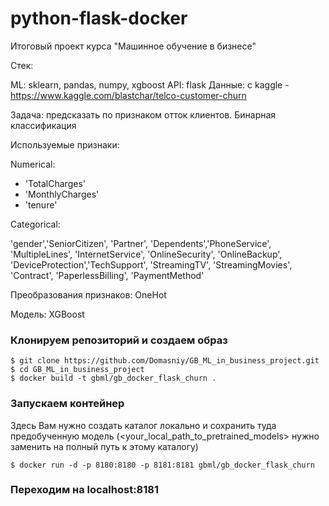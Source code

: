 # python-flask-docker
Итоговый проект курса "Машинное обучение в бизнесе"

Стек:

ML: sklearn, pandas, numpy, xgboost
API: flask
Данные: с kaggle - https://www.kaggle.com/blastchar/telco-customer-churn

Задача: предсказать по признаком отток клиентов. Бинарная классификация

Используемые признаки:

Numerical:
- 'TotalCharges'
- 'MonthlyCharges'
- 'tenure'

Categorical:

'gender','SeniorCitizen', 'Partner', 'Dependents','PhoneService', 'MultipleLines', 'InternetService',
'OnlineSecurity', 'OnlineBackup', 'DeviceProtection','TechSupport', 'StreamingTV', 'StreamingMovies', 'Contract',
'PaperlessBilling', 'PaymentMethod'

Преобразования признаков: OneHot

Модель: XGBoost

### Клонируем репозиторий и создаем образ
```
$ git clone https://github.com/Domasniy/GB_ML_in_business_project.git
$ cd GB_ML_in_business_project
$ docker build -t gbml/gb_docker_flask_churn .
```

### Запускаем контейнер

Здесь Вам нужно создать каталог локально и сохранить туда предобученную модель (<your_local_path_to_pretrained_models> нужно заменить на полный путь к этому каталогу)
```
$ docker run -d -p 8180:8180 -p 8181:8181 gbml/gb_docker_flask_churn
```

### Переходим на localhost:8181
